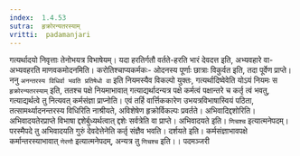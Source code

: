 ```yaml
---
index:  1.4.53
sutra:  हृक्रोरन्यतरस्याम्
vritti:  padamanjari
---
```


गत्यर्थादयो निवृत्ताः तेनोभयत्र विभाषेयम्। यदा हरतिर्गतौ वर्तते-हरति भारं देवदत्त इति, अभ्यवहारे वा-अभ्यवहरति माणवकमोदनमिति। करोतिश्चाप्यकर्मकः- ओदनस्य पूर्णाः छात्राः विकुर्वत इति, तदा पूर्वेण प्राप्ते। ननु `अनन्तरस्य विधिर्वा भवति प्रतिषेधो वा` इति नियमस्यैव विकल्पो युक्तः, गत्यर्थादिष्वेवेति योऽयं नियमः स `हृक्रोरन्यतरस्याम्` इति, ततश्च पक्षे नियमाभावात् गत्याद्यर्थादन्यत्र पक्षे कर्मत्वं पक्षान्तरे च कर्तृ त्वं भवतु, गत्याद्यर्थत्वे तु नित्यवत् कर्मसंज्ञा प्राप्नोति। एवं तर्हि वार्त्तिककारेण उभयत्रविभाषास्वियं पठिता, तत्सामर्थ्यादनन्तरस्य विधिरिति नाश्रीयते, अविशेषेण हृक्रोर्विकल्पः प्रवर्तते।
अभिवादिद्दशोरिति। अभिवादयतेरप्राप्ते विभाषा द्दशेर्बुध्यर्थत्वात् द्दशेः सर्वत्रेति वा प्राप्ते। अभिवादयते इति। `णिचश्च` इत्यात्मनेपदम्। परस्मैपदे तु अभिवादयति गुरुं देवदेत्तेनेति कर्तृ संज्ञैव भवति।
दर्शयते इति। कर्मसंज्ञाभावपक्षे कर्मान्तरस्याभावात् `णेरणौ` इत्यात्मनेपदम्, अन्यत्र तु `णिचश्च` इति।।
पदमञ्जरी

